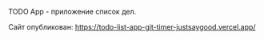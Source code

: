 TODO App - приложение список дел.

Сайт опубликован: 
https://todo-list-app-git-timer-justsaygood.vercel.app/
